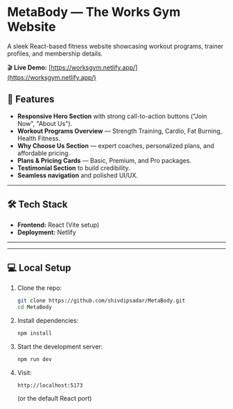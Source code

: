 


# MetaBody — The Works Gym Website

A sleek React-based fitness website showcasing workout programs, trainer profiles, and membership details.

🎬 **Live Demo:** [https://worksgym.netlify.app/](https://worksgym.netlify.app/)


## 🚀 Features

- **Responsive Hero Section** with strong call-to-action buttons ("Join Now", "About Us").  
- **Workout Programs Overview** — Strength Training, Cardio, Fat Burning, Health Fitness.  
- **Why Choose Us Section** — expert coaches, personalized plans, and affordable pricing.  
- **Plans & Pricing Cards** — Basic, Premium, and Pro packages.  
- **Testimonial Section** to build credibility.  
- **Seamless navigation** and polished UI/UX.  

---

## 🛠 Tech Stack

- **Frontend:** React (Vite setup)  
- **Deployment:** Netlify  

---


---

## 💻 Local Setup

1. Clone the repo:
   ```bash
   git clone https://github.com/shivdipsadar/MetaBody.git
   cd MetaBody
   ```

2. Install dependencies:

   ```bash
   npm install
   ```

3. Start the development server:

   ```bash
   npm run dev
   ```

4. Visit:

   ```
   http://localhost:5173
   ```

   (or the default React port)




